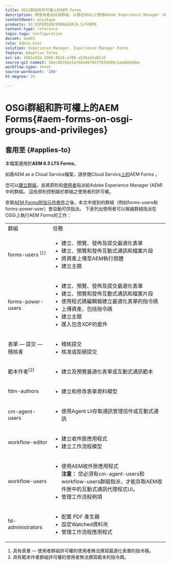 ```yaml
---
title: OSGi群組和許可權上的AEM Forms
description: 將使用者指派給群組，以便在OSGi上管理Adobe Experience Manager (AEM) Forms
contentOwner: anujkapo
products: SG_EXPERIENCEMANAGER/6.5/FORMS
content-type: reference
topic-tags: Configuration
docset: aem65
role: Admin,User
solution: Experience Manager, Experience Manager Forms
feature: Adaptive Forms
exl-id: 1681e92b-2d88-4b10-a700-a516aa5a02c8
source-git-commit: 30ec8835be1af46e497457f639d90c1ee8b9dd6e
workflow-type: tm+mt
source-wordcount: '298'
ht-degree: 2%

---
```


# OSGi群組和許可權上的AEM Forms{#aem-forms-on-osgi-groups-and-privileges}

## 套用至 {#applies-to}

本檔案適用於&#x200B;**AEM 6.5 LTS Forms**。

如需AEM as a Cloud Service檔案，請參閱Cloud Service[上的](https://experienceleague.adobe.com/docs/experience-manager-cloud-service/content/forms/setup-configure-migrate/forms-groups-privileges-tasks.html)AEM Forms 。

您可以[建立群組](/help/sites-administering/user-group-ac-admin.md#group-administration)，並將原則和[使用者](/help/sites-administering/user-group-ac-admin.md#user-administration)指派給Adobe Experience Manager (AEM)中的群組。 這些原則控制屬於群組之使用者的許可權。

安裝[AEM Forms附加元件套件](../../forms/using/installing-configuring-aem-forms-osgi.md)之後，本文中提到的群組（例如forms-users和forms-power-user）會自動可供指派。 下表列出使用者可以根據群組指派在OSGi上執行AEM Forms的工作：

<table>
 <tbody>
  <tr>
   <td>群組</td> 
   <td>任務</td> 
  </tr>
  <tr>
   <td>forms-users <sup>[1]</sup></td> 
   <td>
    <ul> 
     <li>建立、預覽、發佈及提交最適化表單</li> 
     <li>建立、預覽和發佈互動式通訊和檔案片段</li> 
     <li>將資產上傳至AEM執行個體</li> 
     <li>建立主題</li> 
    </ul> </td> 
  </tr>
  <tr>
   <td>forms-power-users</td> 
   <td>
    <ul> 
     <li>建立、預覽、發佈及提交最適化表單</li> 
     <li>建立、預覽和發佈互動式通訊和檔案片段</li> 
     <li>使用程式碼編輯器建立最適化表單的指令碼</li> 
     <li>上傳資產，包括指令碼</li> 
     <li>建立主題</li> 
     <li>匯入包含XDP的套件</li> 
    </ul> </td> 
  </tr>
  <tr>
   <td>表單 — 提交 — 稽核者</td> 
   <td>
    <ul> 
     <li>稽核提交</li> 
     <li>核准或拒絕提交</li> 
    </ul> </td> 
  </tr>
  <tr>
   <td>範本作者<sup>[2]</sup></td> 
   <td>
    <ul> 
     <li>建立及預覽最適化表單或互動式通訊範本</li> 
    </ul> </td> 
  </tr>
  <tr>
   <td><p>fdm-authors</p> </td> 
   <td>
    <ul> 
     <li>建立和修改表單資料模型</li> 
    </ul> </td> 
  </tr>
  <tr>
   <td>cm-agent-users</td> 
   <td>
    <ul> 
     <li>使用Agent UI存取通訊管理信件或互動式通訊</li> 
    </ul> </td> 
  </tr>
  <tr>
   <td><p>workflow-editor</p> </td> 
   <td>
    <ul> 
     <li>建立收件匣應用程式</li> 
     <li>建立工作流程模型</li> 
    </ul> </td> 
  </tr>
  <tr>
   <td>workflow-users</td> 
   <td>
    <ul> 
     <li>使用AEM收件匣應用程式<br /> <strong>注意： </strong>您必須有cm-agent-users和workflow-users群組指派，才能存取AEM收件匣中的互動式通訊代理程式UI。</li> 
     <li>管理工作流程例項</li> 
    </ul> </td> 
  </tr>
  <tr>
   <td>fd-administrators</td> 
   <td>
    <ul> 
     <li>配置 PDF 產生器</li> 
     <li>設定Watched資料夾</li> 
     <li>管理工作流程應用程式</li> 
    </ul> </td> 
  </tr>
 </tbody>
</table>

1. 具有表單 — 使用者群組許可權的使用者無法撰寫最適化表單的指令碼。
1. 具有範本作者群組許可權的使用者無法撰寫範本的指令碼。
